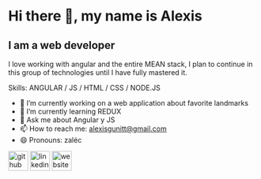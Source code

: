 <!--![I am a web developer](https://art.pixilart.com/9d54ee253ca2dec.gif)-->
# Hi there 👋, my name is Alexis
## I am a web developer

I love working with angular and the entire MEAN stack, I plan to continue in this group of technologies until I have fully mastered it.

Skills: ANGULAR / JS / HTML / CSS / NODE.JS

- 🔭 I’m currently working on a web application about favorite landmarks 
- 🌱 I’m currently learning REDUX 
- 💬 Ask me about Angular y JS 
- 📫 How to reach me: alexisgunitt@gmail.com 
- 😄 Pronouns: zaléc 


[<img src='https://cdn.jsdelivr.net/npm/simple-icons@3.0.1/icons/github.svg' alt='github' height='40'>](https://github.com/https://github.com/Zaleck-a/)   [<img src='https://cdn.jsdelivr.net/npm/simple-icons@3.0.1/icons/linkedin.svg' alt='linkedin' height='40'>](https://www.linkedin.com/in/https://www.linkedin.com/in/alexis-armendariz/) [<img src='https://cdn.jsdelivr.net/npm/simple-icons@3.0.1/icons/icloud.svg' alt='website' height='40'>](https://zalec.me/)  

